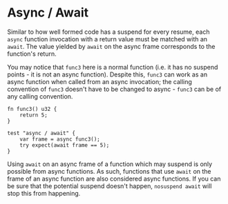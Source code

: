 # Async / Await

Similar to how well formed code has a suspend for every resume, each `async`
function invocation with a return value must be matched with an `await`. The
value yielded by `await` on the async frame corresponds to the function's
return.

You may notice that `func3` here is a normal function (i.e. it has no suspend
points - it is not an async function). Despite this, `func3` can work as an
async function when called from an async invocation; the calling convention of
`func3` doesn't have to be changed to async - `func3` can be of any calling
convention.

```zig
fn func3() u32 {
    return 5;
}

test "async / await" {
    var frame = async func3();
    try expect(await frame == 5);
}
```

Using `await` on an async frame of a function which may suspend is only possible
from async functions. As such, functions that use `await` on the frame of an
async function are also considered async functions. If you can be sure that the
potential suspend doesn't happen, `nosuspend await` will stop this from
happening.
